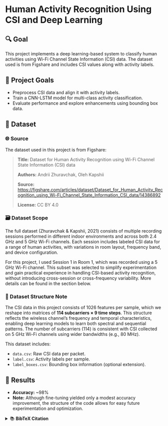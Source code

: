 # Human Activity Recognition Using CSI and Deep Learning

## 🔍 Goal
This project implements a deep learning-based system to classify human activities using Wi-Fi Channel State Information (CSI) data. The dataset used is from Figshare and includes CSI values along with activity labels.

## 🧠 Project Goals
- Preprocess CSI data and align it with activity labels.
- Train a CNN-LSTM model for multi-class activity classification.
- Evaluate performance and explore enhancements using bounding box data.

## 📁 Dataset

### 🌐 Source
The dataset used in this project is from Figshare:​

> **Title:** Dataset for Human Activity Recognition using Wi-Fi Channel State Information (CSI) data
> 
> **Authors:** Andrii Zhuravchak, Oleh Kapshii
> 
> **Source:** https://figshare.com/articles/dataset/Dataset_for_Human_Activity_Recognition_using_Wi-Fi_Channel_State_Information_CSI_data/14386892
> 
> **License:** CC BY 4.0

### 🗃️ Dataset Scope
The full dataset (Zhuravchak & Kapshii, 2021) consists of multiple recording sessions performed in different indoor environments and across both 2.4 GHz and 5 GHz Wi-Fi channels. Each session includes labeled CSI data for a range of human activities, with variations in room layout, frequency band, and device configuration.

For this project, I used Session 1 in Room 1, which was recorded using a 5 GHz Wi-Fi channel. This subset was selected to simplify experimentation and gain practical experience in handling CSI-based activity recognition, without introducing cross-session or cross-frequency variability. More details can be found in the section below.

### 📐 Dataset Structure Note
The CSI data in this project consists of 1026 features per sample, which we reshape into matrices of **114 subcarriers × 9 time steps**. This structure reflects the wireless channel’s frequency and temporal characteristics, enabling deep learning models to learn both spectral and sequential patterns. The number of subcarriers (114) is consistent with CSI collected on 5 GHz Wi-Fi channels using wider bandwidths (e.g., 80 MHz).

This dataset includes:
- `data.csv`: Raw CSI data per packet.
- `label.csv`: Activity labels per sample.
- `label_boxes.csv`: Bounding box information (optional extension).

## 📌 Results
- **Accuracy:** ~98%
- **Note:** Although fine-tuning yielded only a modest accuracy improvement, the structure of the code allows for easy future experimentation and optimization.

<details> <summary>📚 <strong>BibTeX Citation</strong></summary>
@dataset{zhuravchak2021csi,
  author       = {Andrii Zhuravchak and Oleh Kapshii},
  title        = {{Dataset for Human Activity Recognition using Wi-Fi Channel State Information (CSI) data}},
  year         = 2021,
  publisher    = {figshare},
  doi          = {10.6084/m9.figshare.14386892},
  url          = {https://figshare.com/articles/dataset/Dataset_for_Human_Activity_Recognition_using_Wi-Fi_Channel_State_Information_CSI_data/14386892}
}
</details>
